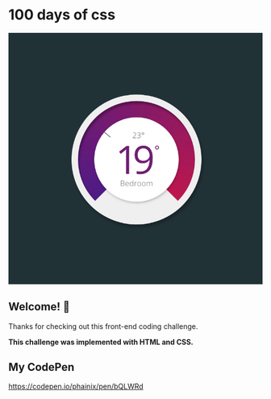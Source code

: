 # 100 days of css

![Header/intro section ](../design/Thermostat.png)

## Welcome! 👋 

Thanks for checking out this front-end coding challenge. 

**This challenge was implemented with HTML and CSS.**

## My CodePen
https://codepen.io/phainix/pen/bQLWRd
